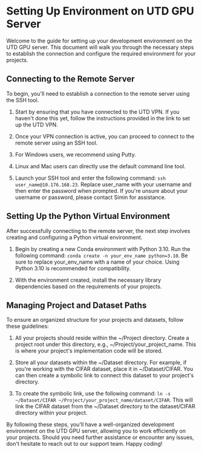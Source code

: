 # Setting Up Environment on UTD GPU Server

Welcome to the guide for setting up your development environment on the UTD GPU server. This document will walk you through the necessary steps to establish the connection and configure the required environment for your projects.



## Connecting to the Remote Server

To begin, you'll need to establish a connection to the remote server using the SSH tool.

1. Start by ensuring that you have connected to the UTD VPN. If you haven't done this yet, follow the instructions provided in the link to set up the UTD VPN.

2. Once your VPN connection is active, you can proceed to connect to the remote server using an SSH tool.

  1. For Windows users, we recommend using Putty.
  2. Linux and Mac users can directly use the default command line tool.
     
4. Launch your SSH tool and enter the following command: ``ssh user_name@10.176.168.23``. Replace user_name with your username and then enter the password when prompted. If you're unsure about your username or password, please contact Simin for assistance.


## Setting Up the Python Virtual Environment

After successfully connecting to the remote server, the next step involves creating and configuring a Python virtual environment.

1. Begin by creating a new Conda environment with Python 3.10. Run the following command:
   `conda create -n your_env_name python=3.10`.
   Be sure to replace your_env_name with a name of your choice. Using Python 3.10 is recommended for compatibility.

2. With the environment created, install the necessary library dependencies based on the requirements of your projects.

## Managing Project and Dataset Paths
To ensure an organized structure for your projects and datasets, follow these guidelines:

1. All your projects should reside within the ~/Project directory. Create a project root under this directory, e.g., ~/Project/your_project_name. This is where your project's implementation code will be stored.

2. Store all your datasets within the ~/Dataset directory. For example, if you're working with the CIFAR dataset, place it in ~/Dataset/CIFAR. You can then create a symbolic link to connect this dataset to your project's directory.

3. To create the symbolic link, use the following command: `ln -s ~/Dataset/CIFAR ~/Project/your_project_name/dataset/CIFAR`.
   This will link the CIFAR dataset from the ~/Dataset directory to the dataset/CIFAR directory within your project.

By following these steps, you'll have a well-organized development environment on the UTD GPU server, allowing you to work efficiently on your projects. Should you need further assistance or encounter any issues, don't hesitate to reach out to our support team. Happy coding!

